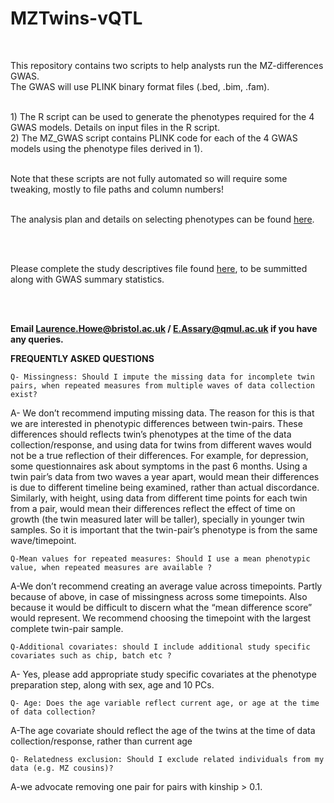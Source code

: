 # MZTwins-vQTL
<br>

This repository contains two scripts to help analysts run the MZ-differences GWAS.
<br>
The GWAS will use PLINK binary format files (.bed, .bim, .fam).

<br>
1) The R script can be used to generate the phenotypes required for the 4 GWAS models. Details on input files in the R script.
<br>
2) The MZ_GWAS script contains PLINK code for each of the 4 GWAS models using the phenotype files derived in 1).
<br>
<br>

Note that these scripts are not fully automated so will require some tweaking, mostly to file paths and column numbers!
<br>
<br>

The analysis plan and details on selecting phenotypes can be found [here](https://uob-my.sharepoint.com/:w:/g/personal/lh14833_bristol_ac_uk/ETjDr5gvZMBPpnV0WSAcTS8BatLUpd4jYM81vaq9l48-Qw).

<br>
<br>

Please complete the study descriptives file found [here](https://uob-my.sharepoint.com/:x:/g/personal/lh14833_bristol_ac_uk/EVmXGuMddR1Kh5H1TOzDZSoBerEDh7n54Cap4hy5a-paLg?e=8hwe1S), to be summitted along with GWAS summary statistics.

<br>
<br>

<b> Email Laurence.Howe@bristol.ac.uk / E.Assary@qmul.ac.uk if you have any queries. </b>


<b> FREQUENTLY ASKED QUESTIONS </b>



    Q- Missingness: Should I impute the missing data for incomplete twin pairs, when repeated measures from multiple waves of data collection exist? 

A- We don’t recommend imputing missing data. The reason for this is that we are interested in phenotypic differences between twin-pairs. These differences should reflects twin’s phenotypes at the time of the data collection/response, and using data for twins from different waves would not be a true reflection of their differences. For example, for depression, some questionnaires ask about symptoms in the past 6 months. Using a twin pair’s data from two waves a year apart, would mean their differences is due to different timeline being examined, rather than actual discordance. Similarly, with height, using data from different time points for each twin from a pair, would mean their differences reflect the effect of time on growth (the twin measured later will be taller), specially in younger twin samples. So it is important that the twin-pair’s phenotype is from the same wave/timepoint.  

    Q-Mean values for repeated measures: Should I use a mean phenotypic value, when repeated measures are available ? 

A-We don’t recommend creating an average value across timepoints. Partly because of above, in case of missingness across some timepoints. Also because it would be difficult to discern what the “mean difference score” would represent. We recommend choosing the timepoint with the largest complete twin-pair sample.

    Q-Additional covariates: should I include additional study specific covariates such as chip, batch etc ?

A- Yes, please add appropriate study specific covariates at the phenotype preparation step, along with sex, age and 10 PCs.

    Q- Age: Does the age variable reflect current age, or age at the time of data collection?

A-The age covariate should reflect the age of the twins at the time of data collection/response, rather than current age

    Q- Relatedness exclusion: Should I exclude related individuals from my data (e.g. MZ cousins)?

A-we advocate removing one pair for pairs with kinship > 0.1.
